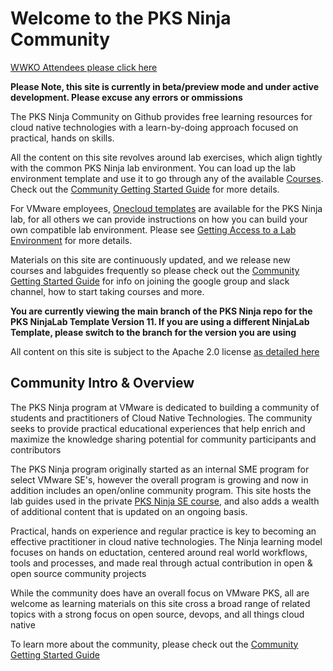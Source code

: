 # Welcome to the PKS Ninja Community

[WWKO Attendees please click here](https://github.com/CNA-Tech/PKS-Ninja/tree/master/Courses/wwko2019)

**Please Note, this site is currently in beta/preview mode and under active development. Please excuse any errors or ommissions**

The PKS Ninja Community on Github provides free learning resources for cloud native technologies with a learn-by-doing approach focused on practical, hands on skills.

All the content on this site revolves around lab exercises, which align tightly with the common PKS Ninja lab environment. You can load up the lab environment template and use it to go through any of the available [Courses](https://github.com/CNA-Tech/PKS-Ninja/tree/master/Courses/). Check out the [Community Getting Started Guide](https://github.com/CNA-Tech/PKS-Ninja/tree/master/Courses/GettingStarted-GS3861) for more details. 

For VMware employees, [Onecloud templates](https://github.com/CNA-Tech/PKS-Ninja/tree/master/Courses/GetLabAccess-LA8528) are available for the PKS Ninja lab, for all others we can provide instructions on how you can build your own compatible lab environment. Please see [Getting Access to a Lab Environment](https://github.com/CNA-Tech/PKS-Ninja/tree/master/Courses/GetLabAccess-LA8528) for more details.

Materials on this site are continuously updated, and we release new courses and labguides frequently so please check out the [Community Getting Started Guide](https://github.com/CNA-Tech/PKS-Ninja/tree/master/Courses/GettingStarted-GS3861) for info on joining the google group and slack channel, how to start taking courses and more.

**You are currently viewing the main branch of the PKS Ninja repo for the PKS NinjaLab Template Version 11. If you are using a different NinjaLab Template, please switch to the branch for the version you are using**

All content on this site is subject to the Apache 2.0 license [as detailed here](./license.md)

## Community Intro & Overview

The PKS Ninja program at VMware is dedicated to building a community of students and practitioners of Cloud Native Technologies. The community seeks to provide practical educational experiences that help enrich and maximize the knowledge sharing potential for community participants and contributors

The PKS Ninja program originally started as an internal SME program for select VMware SE's, however the overall program is growing and now in addition includes an open/online community program. This site hosts the lab guides used in the private [PKS Ninja SE course](https://github.com/CNA-Tech/PKS-Ninja/tree/master/Courses/PksNinjaSe-NI6310), and also adds a wealth of additional content that is updated on an ongoing basis. 

Practical, hands on experience and regular practice is key to becoming an effective practitioner in cloud native technologies. The Ninja learning model focuses on hands on eductation, centered around real world workflows, tools and processes, and made real through actual contribution in open & open source community projects

While the community does have an overall focus on VMware PKS, all are welcome as learning materials on this site cross a broad range of related topics with a strong focus on open source, devops, and all things cloud native

To learn more about the community, please check out the [Community Getting Started Guide](https://github.com/CNA-Tech/PKS-Ninja/tree/master/Courses/GettingStarted-GS3861)
